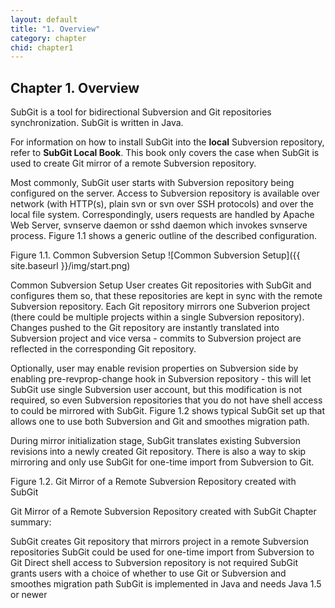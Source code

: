 ```yaml
---
layout: default
title: "1. Overview"
category: chapter
chid: chapter1
---
```

## Chapter 1. Overview

SubGit is a tool for bidirectional Subversion and Git repositories synchronization. SubGit is written in Java.

For information on how to install SubGit into the **local** Subversion repository, refer to **SubGit Local Book**. This book only covers the case when SubGit is used to create Git mirror of a remote Subversion repository.

Most commonly, SubGit user starts with Subversion repository being configured on the server. Access to Subversion repository is available over network (with HTTP(s), plain svn or svn over SSH protocols) and over the local file system. Correspondingly, users requests are handled by Apache Web Server, svnserve daemon or sshd daemon which invokes svnserve process. Figure 1.1 shows a generic outline of the described configuration.

Figure 1.1. Common Subversion Setup
![Common Subversion Setup]({{ site.baseurl }}/img/start.png)

Common Subversion Setup
User creates Git repositories with SubGit and configures them so, that these repositories are kept in sync with the remote Subversion repository. Each Git repository mirrors one Subverion project (there could be multiple projects within a single Subversion repository). Changes pushed to the Git repository are instantly translated into Subversion project and vice versa - commits to Subversion project are reflected in the corresponding Git repository.

Optionally, user may enable revision properties on Subversion side by enabling pre-revprop-change hook in Subversion repository - this will let SubGit use single Subversion user account, but this modification is not required, so even Subversion repositories that you do not have shell access to could be mirrored with SubGit. Figure 1.2 shows typical SubGit set up that allows one to use both Subversion and Git and smoothes migration path.

During mirror initialization stage, SubGit translates existing Subversion revisions into a newly created Git repository. There is also a way to skip mirroring and only use SubGit for one-time import from Subversion to Git.

Figure 1.2. Git Mirror of a Remote Subversion Repository created with SubGit

Git Mirror of a Remote Subversion Repository created with SubGit
Chapter summary:

SubGit creates Git repository that mirrors project in a remote Subversion repositories
SubGit could be used for one-time import from Subversion to Git
Direct shell access to Subversion repository is not required
SubGit grants users with a choice of whether to use Git or Subversion and smoothes migration path
SubGit is implemented in Java and needs Java 1.5 or newer